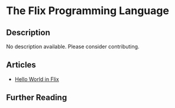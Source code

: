 # The Flix Programming Language

## Description

No description available. Please consider contributing.

## Articles

- [Hello World in Flix](https://sampleprograms.io/projects/hello-world/flix)

## Further Reading
